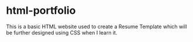 # html-portfolio
This is a basic HTML website used to create a Resume Template which will be further designed using CSS when I learn it. 
